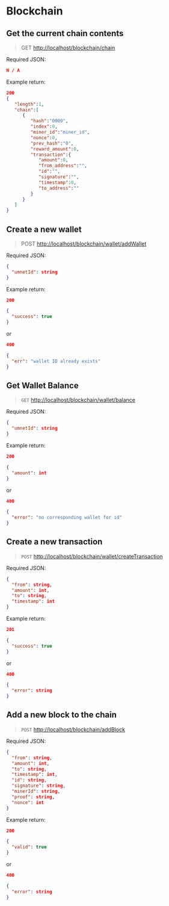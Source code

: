 # Blockchain

## Get the current chain contents

> GET <http://localhost/blockchain/chain>

Required JSON:

```json
N / A
```

Example return:

```json
200
{
   "length":1,
   "chain":[
      {
         "hash":"0000",
         "index":0,
         "miner_id":"miner_id",
         "nonce":0,
         "prev_hash":"0",
         "reward_amount":0,
         "transaction":{
            "amount":0,
            "from_address":"",
            "id":"",
            "signature":"",
            "timestamp":0,
            "to_address":""
         }
      }
   ]
}
```

## Create a new wallet

> POST <http://localhost/blockchain/wallet/addWallet>

Required JSON:

```json
{
  "umnetId": string
}
```

Example return:

```json
200

{
  "success": true
}
```

or

```json
400

{
  "err": "wallet ID already exists"
}
```

## Get Wallet Balance

> `GET` <http://localhost/blockchain/wallet/balance>

Required JSON:

```json
{
  "umnetId": string
}
```

Example return:

```json
200

{
  "amount": int
}
```

or

```json
400

{
  "error": "no corresponding wallet for id"
}
```

## Create a new transaction

> `POST` <http://localhost/blockchain/wallet/createTransaction>

Required JSON:

```json
{
  "from": string,
  "amount": int,
  "to": string,
  "timestamp": int
}
```

Example return:

```json
201

{
  "success": true
}
```

or

```json
400

{
  "error": string
}
```

## Add a new block to the chain

> `POST` <http://localhost/blockchain/addBlock>

Required JSON:

```json
{
  "from": string,
  "amount": int,
  "to": string,
  "timestamp": int,
  "id": string,
  "signature": string,
  "minerId": string,
  "proof": string,
  "nonce": int
}
```

Example return:

```json
200

{
  "valid": true
}
```

or

```json
400

{
  "error": string
}
```
